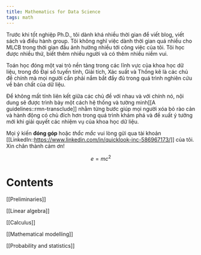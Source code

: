 ```yaml
---
title: Mathematics for Data Science
tags: math
---
```


Trước khi tốt nghiệp Ph.D., tôi dành khá nhiều thời gian để viết blog, viết sách và điều hành group. Tôi không nghĩ việc dành thời gian quá nhiều cho MLCB trong thời gian đầu ảnh hưởng nhiều tới công việc của tôi. Tôi học được nhiều thứ, biết thêm nhiều người và có thêm nhiều niềm vui.

Toán học đóng một vai trò nền tảng trong các lĩnh vực của khoa học dữ liệu, trong đó Đại số tuyến tính, Giải tích, Xác suất và Thống kê là các chủ đề chính mà mọi người cần phải nắm bắt đầy đủ trong quá trình nghiên cứu về bản chất của dữ liệu.

Để không mất tính liên kết giữa các chủ đề với nhau và với chính nó, nội dung sẽ được trình bày một cách hệ thống và tường minh[[A guidelines::rmn-transclude]] nhằm từng bước giúp mọi người xóa bỏ rào cản và hành động có chủ đích hơn trong quá trình khám phá và đề xuất ý tưởng mới khi giải quyết các nhiệm vụ của khoa học dữ liệu.

Mọi ý kiến **đóng góp** hoặc *thắc mắc* vui lòng gửi qua tài khoản [[LinkedIn::https://www.linkedin.com/in/quicklook-inc-586967173/]] của tôi. Xin chân thành cảm ơn!

$$e=mc^2$$

# Contents

[[Preliminaries]]

[[Linear algebra]]

[[Calculus]]

[[Mathematical modelling]]

[[Probability and statistics]]
